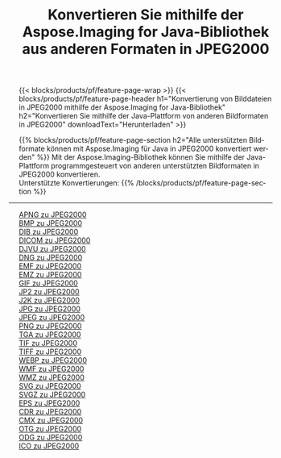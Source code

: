 ﻿---
title: Konvertieren Sie mithilfe der Aspose.Imaging for Java-Bibliothek aus anderen Formaten in JPEG2000 
weight: 3920
url: /de/java/conversion/to/jpeg2000 
lang: de
langdirlevel: 2
locales: zh-hans,ja,it,ru,de,es,fr,nl,id,lt,pl,pt,vi,tr,ko,zh-hant,ar,hi,th,sv,cs,uk,he
description: Mit Aspose.Imaging können Sie mithilfe von Java aus anderen Formaten in JPEG2000 konvertieren
---

{{< blocks/products/pf/feature-page-wrap >}}
{{< blocks/products/pf/feature-page-header h1="Konvertierung von Bilddateien in JPEG2000 mithilfe der Aspose.Imaging for Java-Bibliothek" h2="Konvertieren Sie mithilfe der Java-Plattform von anderen Bildformaten in JPEG2000" downloadText="Herunterladen" >}}


{{% blocks/products/pf/feature-page-section  h2="Alle unterstützten Bildformate können mit Aspose.Imaging für Java in JPEG2000 konvertiert werden" %}}
Mit der Aspose.Imaging-Bibliothek können Sie mithilfe der Java-Plattform programmgesteuert von anderen unterstützten Bildformaten in JPEG2000 konvertieren.
<br/>
Unterstützte Konvertierungen:
{{% /blocks/products/pf/feature-page-section %}}
<div class="container-fluid productfamilypage bg-gray">
    <div class="convertypes bg-gray agp-content section">
        <div class="container">
		<hr style="margin-left:-20px;"/>
		<div class="row other-converters">
		    <div class='col-md-2 other-converter remove-lp remove-rp'><a href="/imaging/de/java/conversion/apng-to-jpeg2000" >APNG zu JPEG2000</a></div>
<div class='col-md-2 other-converter remove-lp remove-rp'><a href="/imaging/de/java/conversion/bmp-to-jpeg2000" >BMP zu JPEG2000</a></div>
<div class='col-md-2 other-converter remove-lp remove-rp'><a href="/imaging/de/java/conversion/dib-to-jpeg2000" >DIB zu JPEG2000</a></div>
<div class='col-md-2 other-converter remove-lp remove-rp'><a href="/imaging/de/java/conversion/dicom-to-jpeg2000" >DICOM zu JPEG2000</a></div>
<div class='col-md-2 other-converter remove-lp remove-rp'><a href="/imaging/de/java/conversion/djvu-to-jpeg2000" >DJVU zu JPEG2000</a></div>
<div class='col-md-2 other-converter remove-lp remove-rp'><a href="/imaging/de/java/conversion/dng-to-jpeg2000" >DNG zu JPEG2000</a></div>
<div class='col-md-2 other-converter remove-lp remove-rp'><a href="/imaging/de/java/conversion/emf-to-jpeg2000" >EMF zu JPEG2000</a></div>
<div class='col-md-2 other-converter remove-lp remove-rp'><a href="/imaging/de/java/conversion/emz-to-jpeg2000" >EMZ zu JPEG2000</a></div>
<div class='col-md-2 other-converter remove-lp remove-rp'><a href="/imaging/de/java/conversion/gif-to-jpeg2000" >GIF zu JPEG2000</a></div>
<div class='col-md-2 other-converter remove-lp remove-rp'><a href="/imaging/de/java/conversion/jp2-to-jpeg2000" >JP2 zu JPEG2000</a></div>
<div class='col-md-2 other-converter remove-lp remove-rp'><a href="/imaging/de/java/conversion/j2k-to-jpeg2000" >J2K zu JPEG2000</a></div>
<div class='col-md-2 other-converter remove-lp remove-rp'><a href="/imaging/de/java/conversion/jpg-to-jpeg2000" >JPG zu JPEG2000</a></div>
<div class='col-md-2 other-converter remove-lp remove-rp'><a href="/imaging/de/java/conversion/jpeg-to-jpeg2000" >JPEG zu JPEG2000</a></div>
<div class='col-md-2 other-converter remove-lp remove-rp'><a href="/imaging/de/java/conversion/png-to-jpeg2000" >PNG zu JPEG2000</a></div>
<div class='col-md-2 other-converter remove-lp remove-rp'><a href="/imaging/de/java/conversion/tga-to-jpeg2000" >TGA zu JPEG2000</a></div>
<div class='col-md-2 other-converter remove-lp remove-rp'><a href="/imaging/de/java/conversion/tif-to-jpeg2000" >TIF zu JPEG2000</a></div>
<div class='col-md-2 other-converter remove-lp remove-rp'><a href="/imaging/de/java/conversion/tiff-to-jpeg2000" >TIFF zu JPEG2000</a></div>
<div class='col-md-2 other-converter remove-lp remove-rp'><a href="/imaging/de/java/conversion/webp-to-jpeg2000" >WEBP zu JPEG2000</a></div>
<div class='col-md-2 other-converter remove-lp remove-rp'><a href="/imaging/de/java/conversion/wmf-to-jpeg2000" >WMF zu JPEG2000</a></div>
<div class='col-md-2 other-converter remove-lp remove-rp'><a href="/imaging/de/java/conversion/wmz-to-jpeg2000" >WMZ zu JPEG2000</a></div>
<div class='col-md-2 other-converter remove-lp remove-rp'><a href="/imaging/de/java/conversion/svg-to-jpeg2000" >SVG zu JPEG2000</a></div>
<div class='col-md-2 other-converter remove-lp remove-rp'><a href="/imaging/de/java/conversion/svgz-to-jpeg2000" >SVGZ zu JPEG2000</a></div>
<div class='col-md-2 other-converter remove-lp remove-rp'><a href="/imaging/de/java/conversion/eps-to-jpeg2000" >EPS zu JPEG2000</a></div>
<div class='col-md-2 other-converter remove-lp remove-rp'><a href="/imaging/de/java/conversion/cdr-to-jpeg2000" >CDR zu JPEG2000</a></div>
<div class='col-md-2 other-converter remove-lp remove-rp'><a href="/imaging/de/java/conversion/cmx-to-jpeg2000" >CMX zu JPEG2000</a></div>
<div class='col-md-2 other-converter remove-lp remove-rp'><a href="/imaging/de/java/conversion/otg-to-jpeg2000" >OTG zu JPEG2000</a></div>
<div class='col-md-2 other-converter remove-lp remove-rp'><a href="/imaging/de/java/conversion/odg-to-jpeg2000" >ODG zu JPEG2000</a></div>
<div class='col-md-2 other-converter remove-lp remove-rp'><a href="/imaging/de/java/conversion/ico-to-jpeg2000" >ICO zu JPEG2000</a></div>
                </div>
        </div>
    </div>
</div>
<br/>


